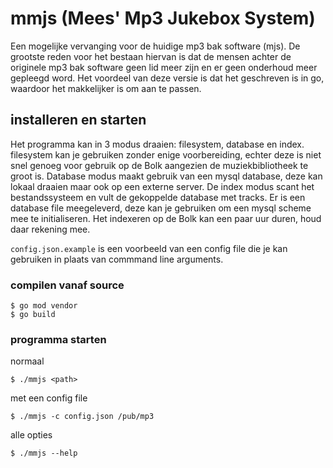 # mmjs (Mees' Mp3 Jukebox System)

Een mogelijke vervanging voor de huidige mp3 bak software (mjs). De grootste reden voor het bestaan hiervan is dat de mensen achter de originele mp3 bak software geen lid meer zijn en er geen onderhoud meer gepleegd word. Het voordeel van deze versie is dat het geschreven is in go, waardoor het makkelijker is om aan te passen.

## installeren en starten

Het programma kan in 3 modus draaien: filesystem, database en index. filesystem kan je gebruiken zonder enige voorbereiding, echter deze is niet snel genoeg voor gebruik op de Bolk aangezien de muziekbibliotheek te groot is. Database modus maakt gebruik van een mysql database, deze kan lokaal draaien maar ook op een externe server. De index modus scant het bestandssysteem en vult de gekoppelde database met tracks. Er is een database file meegeleverd, deze kan je gebruiken om een mysql scheme mee te initialiseren. 
Het indexeren op de Bolk kan een paar uur duren, houd daar rekening mee.

```config.json.example``` is een voorbeeld van een config file die je kan gebruiken in plaats van commmand line arguments.

### compilen vanaf source
``` 
$ go mod vendor
$ go build
```

### programma starten
normaal
```
$ ./mmjs <path>
```
met een config file
```
$ ./mmjs -c config.json /pub/mp3
```
alle opties
```
$ ./mmjs --help
```
